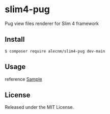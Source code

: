 # slim4-pug
Pug view files renderer for Slim 4 framework

## Install
`$ composer require alecnm/slim4-pug dev-main`

## Usage
reference [Sample](sample/)

## License
Released under the MIT License.
